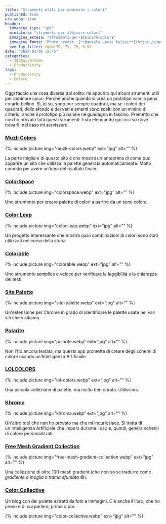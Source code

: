 ```yaml
---
title: "Strumenti utili per abbinare i colori"
published: true
usa_webp: true
header:
  immagine_tipo: "jpg"
  miniatura: "strumenti-per-abbinare-colori"
  immagine_estesa: "strumenti-per-abbinare-colori"
  immagine_fonte: "Photo credit: [**Daniele Levis Pelusi**](https://unsplash.com/@yogidan2012)"
  overlay_filter: rgba(79, 79, 79, 0.5)
date: "2020-03-06 15:45"
categories:
  - 100DaysOfCode
  - Productivity
tags:
  - Productivity
  - Colore
---
```


Oggi faccio una cosa diversa dal solito: mi appunto qui alcuni strumenti utili per abbinare colori. Perché anche quando si crea un prototipo vale la pena crearlo bellino. Sì, lo so, sono pur sempre quadrati, ma se i colori dei quadrati, dello sfondo e dei vari elementi sono scelti con un minino di criterio, anche il prototipo più banale ne guadagna in fascino. Premetto che non ho provato tutti questi strumenti: li sto elencando qui così so dove trovarli, nel caso mi servissero.

### [Muzli Colors](https://colors.muz.li/)

{% include picture img="muzli-colors.webp" ext="jpg" alt="" %}

La parte migliore di questo sito è che mostra un'anteprima di come può apparire un sito che utilizza la palette generata automaticamente. Molto comodo per avere un'idea del risultato finale.

### [ColorSpace](https://mycolor.space/)

{% include picture img="colorspace.webp" ext="jpg" alt="" %}

Uno strumento per creare palette di colori a partire da un sono colore.

### [Color Leap](https://colorleap.app/home)

{% include picture img="color-leap.webp" ext="jpg" alt="" %}

Un progetto interessante che mostra quali combinazioni di colori sono stati utilizzati nel corso della storia.

### [Colorable](https://colorable.jxnblk.com/)

{% include picture img="colorable.webp" ext="jpg" alt="" %}

Uno strumento semplice e veloce per verificare la leggibilità e la chiarezza dei testi.

### [Site Palette](http://palette.site/)

{% include picture img="site-palette.webp" ext="jpg" alt="" %}

Un'estensione per Chrome in grado di identificare le palette usate nei vari siti che visitiamo.

### [Polarite](https://www.polarite.app/)

{% include picture img="polarite.webp" ext="jpg" alt="" %}

Non l'ho ancora testata, ma questa app promette di creare degli schemi di colore usando un'Intelligenza Artificiale.

### [LOLCOLORS](https://www.webdesignrankings.com/resources/lolcolors/)

{% include picture img="lol-colors.webp" ext="jpg" alt="" %}

Una piccola collezione di palette, ma molto ben curata. Utilissima.

### [Khroma](http://khroma.co/)

{% include picture img="khroma.webp" ext="jpg" alt="" %}

Un'altro tool che non ho provato ma che mi incuriosisce. Si tratta di un'Intelligenza Artificiale che impara durante l'uso e, quindi, genera schemi di colore personalizzati.

### [Free Mesh Gradient Collection](https://www.ls.graphics/meshgradients)

{% include picture img="free-mesh-gradient-collection.webp" ext="jpg" alt="" %}

Una collezione di oltre 100 mesh gradient (che non so se tradurre come _gradiente a maglia_ o _trama sfumata_ :smile:).

### [Color Collective](http://www.color-collective.com/)

Un blog con dei palette estratti da foto e immagini. C'è anche il libro, che ho preso e di cui parlerò, prima o poi.

{% include picture img="color-collective.webp" ext="jpg" alt="" %}
